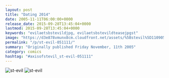 ```yaml
---
layout: post
title: "Dating 2014"
date: 2005-11-11T06:00:00+0000
release_date: 2015-09-28T13:45:04+0000
lastmod: 2015-09-28T13:45:04+0000
keywords: "evilaetsbstevildjpg, evilaetsbstevildteasejpgst"
image: "https://d3e878vmunx8cm.cloudfront.net/assets/%5Bstevil%5D110905tease.jpg"
permalink: "/p/st-evil-051111/"
summary: "Originally published Friday November, 11th 2005"
category: comics
hashtag: "#axisofstevil_st-evil-051111"
---
```


![st-evil](https://d3e878vmunx8cm.cloudfront.net/assets/%5Bstevil%5D110905tease.jpg)
![st-evil](https://d3e878vmunx8cm.cloudfront.net/assets/%5Bstevil%5D110905.jpg)
